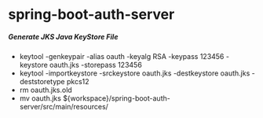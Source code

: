 # spring-boot-auth-server
##### Generate JKS Java KeyStore File
- keytool -genkeypair -alias oauth -keyalg RSA -keypass 123456 -keystore oauth.jks -storepass 123456
- keytool -importkeystore -srckeystore oauth.jks -destkeystore oauth.jks -deststoretype pkcs12
- rm oauth.jks.old
- mv oauth.jks ${workspace}/spring-boot-auth-server/src/main/resources/